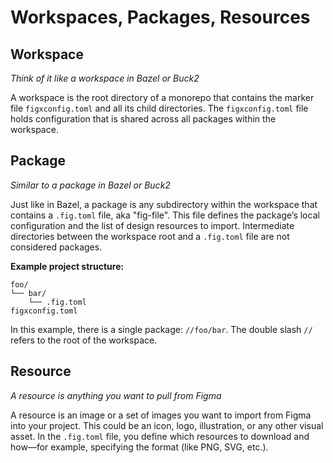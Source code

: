 # Workspaces, Packages, Resources

## Workspace
*Think of it like a workspace in Bazel or Buck2*

A workspace is the root directory of a monorepo that contains the marker file `figxconfig.toml` and all its child directories. The `figxconfig.toml` file holds configuration that is shared across all packages within the workspace.

## Package
*Similar to a package in Bazel or Buck2*

Just like in Bazel, a package is any subdirectory within the workspace that contains a `.fig.toml` file, aka "fig-file". This file defines the package’s local configuration and the list of design resources to import. Intermediate directories between the workspace root and a `.fig.toml` file are not considered packages.

**Example project structure:**

```text
foo/ 
└── bar/ 
    └── .fig.toml 
figxconfig.toml
```

In this example, there is a single package: `//foo/bar`. The double slash `//` refers to the root of the workspace.

## Resource
*A resource is anything you want to pull from Figma*

A resource is an image or a set of images you want to import from Figma into your project. This could be an icon, logo, illustration, or any other visual asset. In the `.fig.toml` file, you define which resources to download and how—for example, specifying the format (like PNG, SVG, etc.).